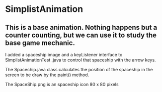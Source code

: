 SimplistAnimation
=================

This is a base animation. Nothing happens but a counter counting, but we can use it to study the base game mechanic.
------------------------------------------------------------------------------------------------------------------
I added a spaceship image and a keyListener interface to SimplistAnimationTest .java to control that spaceship with the arrow keys.

The Spacechip.java class calculates the position of the spaceship in the screen to be draw by the paint() method.

The SpaceShip.png is an spaceship icon 80 x 80 pixels

